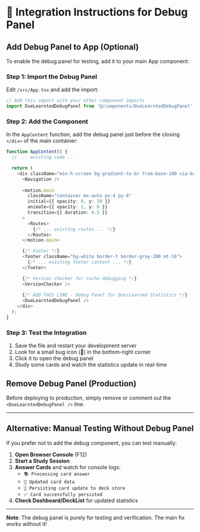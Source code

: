 # 🔧 Integration Instructions for Debug Panel

## Add Debug Panel to App (Optional)

To enable the debug panel for testing, add it to your main App component:

### Step 1: Import the Debug Panel

Edit `/src/App.tsx` and add the import:

```typescript
// Add this import with your other component imports
import DueLearntedDebugPanel from '@/components/DueLearntedDebugPanel';
```

### Step 2: Add the Component

In the `AppContent` function, add the debug panel just before the closing `</div>` of the main container:

```typescript
function AppContent() {
  // ... existing code ...

  return (
    <div className="min-h-screen bg-gradient-to-br from-base-100 via-base-200 to-base-300">
      <Navigation />
      
      <motion.main 
        className="container mx-auto px-4 py-8"
        initial={{ opacity: 0, y: 20 }}
        animate={{ opacity: 1, y: 0 }}
        transition={{ duration: 0.5 }}
      >
        <Routes>
          {/* ... existing routes ... */}
        </Routes>
      </motion.main>

      {/* Footer */}
      <footer className="bg-white border-t border-gray-200 mt-16">
        {/* ... existing footer content ... */}
      </footer>

      {/* Version checker for cache debugging */}
      <VersionChecker />
      
      {/* ADD THIS LINE - Debug Panel for Due/Learned Statistics */}
      <DueLearntedDebugPanel />
    </div>
  );
}
```

### Step 3: Test the Integration

1. Save the file and restart your development server
2. Look for a small bug icon (🐛) in the bottom-right corner
3. Click it to open the debug panel
4. Study some cards and watch the statistics update in real-time

## Remove Debug Panel (Production)

Before deploying to production, simply remove or comment out the `<DueLearntedDebugPanel />` line.

---

## Alternative: Manual Testing Without Debug Panel

If you prefer not to add the debug component, you can test manually:

1. **Open Browser Console** (F12)
2. **Start a Study Session**
3. **Answer Cards** and watch for console logs:
   - `📚 Processing card answer`
   - `🔄 Updated card data`  
   - `💾 Persisting card update to deck store`
   - `✅ Card successfully persisted`
4. **Check Dashboard/DeckList** for updated statistics

---

**Note**: The debug panel is purely for testing and verification. The main fix works without it!
